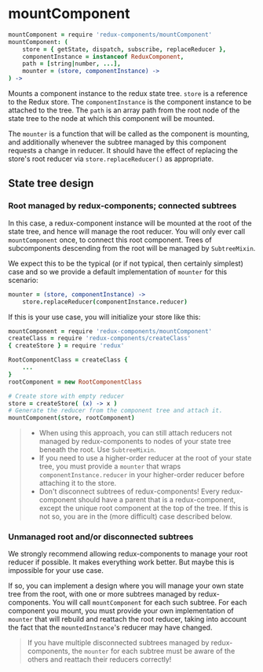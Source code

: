 # mountComponent
```coffeescript
mountComponent = require 'redux-components/mountComponent'
mountComponent: (
	store = { getState, dispatch, subscribe, replaceReducer },
	componentInstance = instanceof ReduxComponent,
	path = [string|number, ...],
	mounter = (store, componentInstance) ->
) ->
```
Mounts a component instance to the redux state tree. `store` is a reference to the Redux store. The `componentInstance` is the component instance to be attached to the tree. The `path` is an array path from the root node of the state tree to the node at which this component will be mounted.

The `mounter` is a function that will be called as the component is mounting, and additionally whenever the subtree managed by this component requests a change in reducer. It should have the effect of replacing the store's root reducer via `store.replaceReducer()` as appropriate.

## State tree design

### Root managed by redux-components; connected subtrees

In this case, a redux-component instance will be mounted at the root of the state tree, and hence will manage the root reducer. You will only ever call `mountComponent` once, to connect this root component. Trees of subcomponents descending from the root will be managed by `SubtreeMixin`.

We expect this to be the typical (or if not typical, then certainly simplest) case and so we provide a default implementation of `mounter` for this scenario:

```coffeescript
mounter = (store, componentInstance) ->
	store.replaceReducer(componentInstance.reducer)
```

If this is your use case, you will initialize your store like this:
```coffeescript
mountComponent = require 'redux-components/mountComponent'
createClass = require 'redux-components/createClass'
{ createStore } = require 'redux'

RootComponentClass = createClass {
	...
}
rootComponent = new RootComponentClass

# Create store with empty reducer
store = createStore( (x) -> x )
# Generate the reducer from the component tree and attach it.
mountComponent(store, rootComponent)
```

> * When using this approach, you can still attach reducers not managed by redux-components to nodes of your state tree beneath the root. Use `SubtreeMixin`.
> * If you need to use a higher-order reducer at the root of your state tree, you must provide a `mounter` that wraps `componentInstance.reducer` in your higher-order reducer before attaching it to the store.
> * Don't disconnect subtrees of redux-components! Every redux-component should have a parent that is a redux-component, except the unique root component at the top of the tree. If this is not so, you are in the (more difficult) case described below.

### Unmanaged root and/or disconnected subtrees

We strongly recommend allowing redux-components to manage your root reducer if possible. It makes everything work better. But maybe this is impossible for your use case.

If so, you can implement a design where you will manage your own state tree from the root, with one or more subtrees managed by redux-components. You will call `mountComponent` for each such subtree. For each component you mount, you must provide your own implementation of `mounter` that will rebuild and reattach the root reducer, taking into account the fact that the `mountedInstance`'s reducer may have changed.

> If you have multiple disconnected subtrees managed by redux-components, the `mounter` for each subtree must be aware of the others and reattach their reducers correctly!
